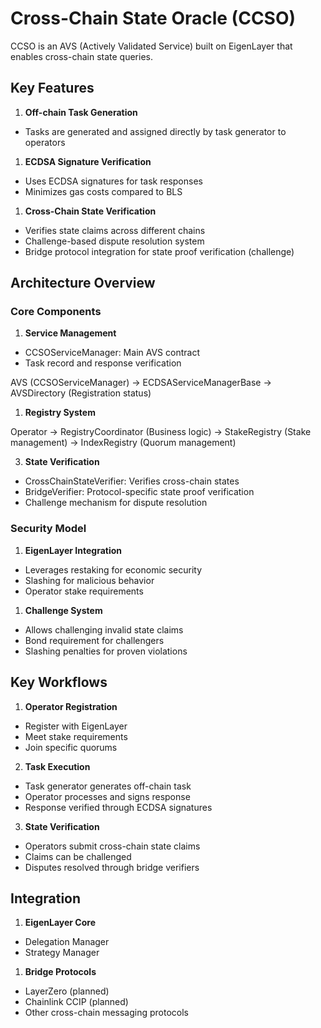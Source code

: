 # Cross-Chain State Oracle (CCSO)

CCSO is an AVS (Actively Validated Service) built on EigenLayer that enables cross-chain state queries. 

## Key Features

1. **Off-chain Task Generation**
- Tasks are generated and assigned directly by task generator to operators

1. **ECDSA Signature Verification**
- Uses ECDSA signatures for task responses
- Minimizes gas costs compared to BLS

1. **Cross-Chain State Verification**
- Verifies state claims across different chains
- Challenge-based dispute resolution system
- Bridge protocol integration for state proof verification (challenge)

## Architecture Overview

### Core Components

1. **Service Management**
- CCSOServiceManager: Main AVS contract
- Task record and response verification

AVS (CCSOServiceManager)
-> ECDSAServiceManagerBase
-> AVSDirectory (Registration status)

1. **Registry System**

Operator
-> RegistryCoordinator (Business logic)
-> StakeRegistry (Stake management)
-> IndexRegistry (Quorum management)


3. **State Verification**
- CrossChainStateVerifier: Verifies cross-chain states
- BridgeVerifier: Protocol-specific state proof verification
- Challenge mechanism for dispute resolution

### Security Model

1. **EigenLayer Integration**
- Leverages restaking for economic security
- Slashing for malicious behavior
- Operator stake requirements

1. **Challenge System**
- Allows challenging invalid state claims
- Bond requirement for challengers
- Slashing penalties for proven violations

## Key Workflows

1. **Operator Registration**
- Register with EigenLayer
- Meet stake requirements
- Join specific quorums

2. **Task Execution**
- Task generator generates off-chain task
- Operator processes and signs response
- Response verified through ECDSA signatures

3. **State Verification**
- Operators submit cross-chain state claims
- Claims can be challenged
- Disputes resolved through bridge verifiers

## Integration

1. **EigenLayer Core**
- Delegation Manager
- Strategy Manager

1. **Bridge Protocols**
- LayerZero (planned)
- Chainlink CCIP (planned)
- Other cross-chain messaging protocols

